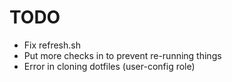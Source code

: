# TODO

- Fix refresh.sh
- Put more checks in to prevent re-running things
- Error in cloning dotfiles (user-config role)
